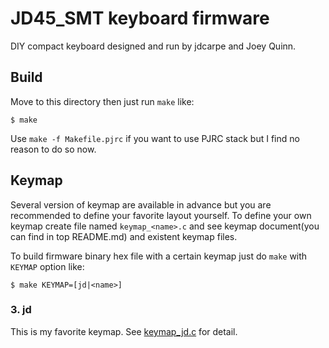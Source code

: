JD45_SMT keyboard firmware
======================
DIY compact keyboard designed and run by jdcarpe and Joey Quinn.


## Build
Move to this directory then just run `make` like:

    $ make

Use `make -f Makefile.pjrc` if you want to use PJRC stack but I find no reason to do so now.


## Keymap
Several version of keymap are available in advance but you are recommended to define your favorite layout yourself. To define your own keymap create file named `keymap_<name>.c` and see keymap document(you can find in top README.md) and existent keymap files.

To build firmware binary hex file with a certain keymap just do `make` with `KEYMAP` option like:

    $ make KEYMAP=[jd|<name>]


### 3. jd
This is my favorite keymap. See [keymap_jd.c](keymap_jd.c) for detail.
